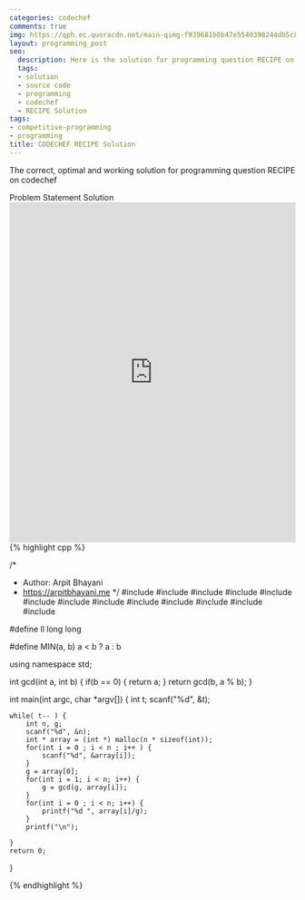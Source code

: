 ```yaml
---
categories: codechef
comments: true
img: https://qph.ec.quoracdn.net/main-qimg-f939681b0b47e5540398244db5c8966f?convert_to_webp=true
layout: programming_post
seo:
  description: Here is the solution for programming question RECIPE on codechef
  tags:
  - solution
  - source code
  - programming
  - codechef
  - RECIPE Solution
tags:
- competitive-programming
- programming
title: CODECHEF RECIPE Solution
---
```

The correct, optimal and working solution for programming question RECIPE on codechef

<div class="ui secondary pointing large menu">
  <a class="grey item" data-tab="problem-statement">
    Problem Statement
  </a>
  <a class="active item grey" data-tab="solution">
    Solution
  </a>
</div>
<div class="ui bottom attached tab" data-tab="problem-statement">
    <iframe src="https://www.codechef.com/problems/RECIPE" width="100%" height="600px" style="overflow: scroll; border: none;"></iframe>
</div>
<div class="ui bottom attached active tab" data-tab="solution">
{% highlight cpp %}

/*
 *  Author: Arpit Bhayani
 *  https://arpitbhayani.me
 */
#include <cmath>
#include <cstdio>
#include <cstdlib>
#include <climits>
#include <deque>
#include <iostream>
#include <list>
#include <limits>
#include <map>
#include <queue>
#include <set>
#include <stack>
#include <vector>

#define ll long long

#define MIN(a, b) a < b ? a : b

using namespace std;

int gcd(int a, int b) {
    if(b == 0) {
        return a;
    }
    return gcd(b, a % b);
}

int main(int argc, char *argv[]) {
    int t;
    scanf("%d", &t);

    while( t-- ) {
        int n, g;
        scanf("%d", &n);
        int * array = (int *) malloc(n * sizeof(int));
        for(int i = 0 ; i < n ; i++ ) {
            scanf("%d", &array[i]);
        }
        g = array[0];
        for(int i = 1; i < n; i++) {
            g = gcd(g, array[i]);
        }
        for(int i = 0 ; i < n; i++) {
            printf("%d ", array[i]/g);
        }
        printf("\n");

    }
    return 0;
}


{% endhighlight %}
</div>
